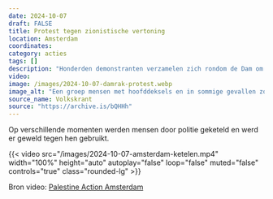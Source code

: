 ```yaml
---
date: 2024-10-07
draft: FALSE
title: Protest tegen zionistische vertoning
location: Amsterdam
coordinates: 
category: acties
tags: []
description: "Honderden demonstranten verzamelen zich rondom de Dam om te protesteren tegen een viering van het zogenaamde 'Israël' die op het plein zou plaatsvinden. De politie duwt de demonstranten van het plein af, het Damrak op. Uiteindelijk werden zo'n driehonderd mensen aangehouden."
video: 
image: /images/2024-10-07-damrak-protest.webp
image_alt: "Een groep mensen met hoofddeksels en in sommige gevallen zonnebrillen op wordt midden op straat geconfronteerd door politieknuppels en -schilden. In de achtergrond stijgt een groene rookpluim op."
source_name: Volkskrant
source: "https://archive.is/bQHHh"
---
```

Op verschillende momenten werden mensen door politie geketeld en werd er geweld tegen hen gebruikt.

{{< video src="/images/2024-10-07-amsterdam-ketelen.mp4" width="100%" height="auto" autoplay="false" loop="false" muted="false" controls="true" class="rounded-lg" >}} 

Bron video: [Palestine Action Amsterdam](https://imginn.com/p/DA2_Bk1IZOh/)
